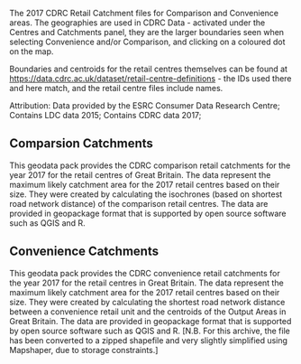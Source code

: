 The 2017 CDRC Retail Catchment files for Comparison and Convenience areas. The geographies are used in CDRC Data - activated under the Centres and Catchments panel, they are the larger boundaries seen when selecting Convenience and/or Comparison, and clicking on a coloured dot on the map.

Boundaries and centroids for the retail centres themselves can be found at https://data.cdrc.ac.uk/dataset/retail-centre-definitions - the IDs used there and here match, and the retail centre files include names.

Attribution: Data provided by the ESRC Consumer Data Research Centre; Contains LDC data 2015; Contains CDRC data 2017;

## Comparsion Catchments

This geodata pack provides the CDRC comparison retail catchments for the year 2017 for the retail centres of Great Britain. The data represent the maximum likely catchment area for the 2017 retail centres based on their size. They were created by calculating the isochrones (based on shortest road network distance) of the comparison retail centres. The data are provided in geopackage format that is supported by open source software such as QGIS and R.         
## Convenience Catchments

This geodata pack provides the CDRC convenience retail catchments for the year 2017 for the retail centres in Great Britain. The data represent the maximum likely catchment area for the 2017 retail centres based on their size. They were created by calculating the shortest road network distance between a convenience retail unit and the centroids of the Output Areas in Great Britain. The data are provided in geopackage format that is supported by open source software such as QGIS and R. [N.B. For this archive, the file has been converted to a zipped shapefile and very slightly simplified using Mapshaper, due to storage constraints.]
